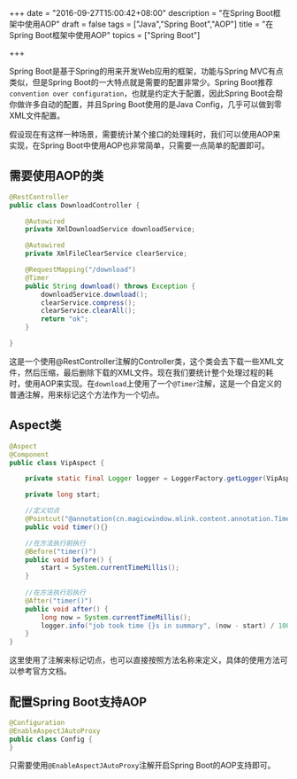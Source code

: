 +++
date = "2016-09-27T15:00:42+08:00"
description = "在Spring Boot框架中使用AOP"
draft = false
tags = ["Java","Spring Boot","AOP"]
title = "在Spring Boot框架中使用AOP"
topics = ["Spring Boot"]

+++

Spring Boot是基于Spring的用来开发Web应用的框架，功能与Spring MVC有点类似，但是Spring Boot的一大特点就是需要的配置非常少。Spring Boot推荐``convention over configuration``，也就是约定大于配置，因此Spring Boot会帮你做许多自动的配置，并且Spring Boot使用的是Java Config，几乎可以做到零XML文件配置。<!--more-->

假设现在有这样一种场景，需要统计某个接口的处理耗时，我们可以使用AOP来实现，在Spring Boot中使用AOP也非常简单，只需要一点简单的配置即可。

## 需要使用AOP的类

```java
@RestController
public class DownloadController {

    @Autowired
    private XmlDownloadService downloadService;

    @Autowired
    private XmlFileClearService clearService;

    @RequestMapping("/download")
    @Timer
    public String download() throws Exception {
        downloadService.download();
        clearService.compress();
        clearService.clearAll();
        return "ok";
    }

}
```

这是一个使用@RestController注解的Controller类，这个类会去下载一些XML文件，然后压缩，最后删除下载的XML文件。现在我们要统计整个处理过程的耗时，使用AOP来实现。在``download``上使用了一个``@Timer``注解，这是一个自定义的普通注解，用来标记这个方法作为一个切点。

## Aspect类

```java
@Aspect
@Component
public class VipAspect {

    private static final Logger logger = LoggerFactory.getLogger(VipAspect.class);

    private long start;

    //定义切点
    @Pointcut("@annotation(cn.magicwindow.mlink.content.annotation.Timer)")
    public void timer(){}

    //在方法执行前执行
    @Before("timer()")
    public void before() {
        start = System.currentTimeMillis();
    }
    
    //在方法执行后执行
    @After("timer()")
    public void after() {
        long now = System.currentTimeMillis();
        logger.info("job took time {}s in summary", (now - start) / 1000);
    }
}
```

这里使用了注解来标记切点，也可以直接按照方法名称来定义，具体的使用方法可以参考官方文档。

## 配置Spring Boot支持AOP

```java
@Configuration
@EnableAspectJAutoProxy
public class Config {
}
```

只需要使用``@EnableAspectJAutoProxy``注解开启Spring Boot的AOP支持即可。

